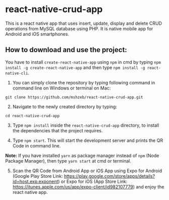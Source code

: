 # react-native-crud-app
This is a react native app that uses insert, update, display and delete CRUD operations from MySQL database using PHP. 
It is native mobile app for Android and iOS smartphones.

## How to download and use the project:
  You have to install ``` create-react-native-app ``` using ``` npm ``` in cmd by typing ``` npm install -g create-react-native-app ``` and then type ``` npm install -g react-native-cli ```.

1. You can simply clone the repository by typing following command in command line on Windows or terminal on Mac:
```
git clone https://github.com/mshzeb/react-native-crud-app.git
```

2. Navigate to the newly created directory by typing:
```
cd react-native-crud-app
```

3. Type ``` npm install ``` inside the ``` react-native-crud-app ``` directory, to install the dependencies that the project requires.

4. Type ``` npm start ```. This will start the development server and prints the QR Code in command line.

**Note:** If you have installed ``` yarn ``` as package manager instead of ``` npm ``` (Node Package Manager), then type ``` yarn start ``` at cmd or terminal.

5. Scan the QR Code from Android App or iOS App using Expo for Android (Google Play Store Link: https://play.google.com/store/apps/details?id=host.exp.exponent) or Expo for iOS (App Store Link: https://itunes.apple.com/us/app/expo-client/id982107779) and enjoy the react native app.
